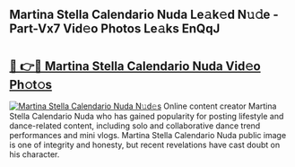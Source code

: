 ## Martina Stella Calendario Nuda Le𝚊k𝚎d N𝚞𝚍e - Part-Vx7 Vid𝚎o Photos Le𝚊ks EnQqJ

# <h2><a href="http://fbdtma.evod.top/?m=Martina+Stella+Calendario+Nuda">🔗 👉🔴 Martina Stella Calendario Nuda Vid𝚎o Ph𝚘t𝚘s</a></h2>

[![Martina Stella Calendario Nuda N𝚞d𝚎s](https://i.imgur.com/8V9OHl7.gif)](http://fbdtma.evod.top/?m=Martina+Stella+Calendario+Nuda)
Online content creator Martina Stella Calendario Nuda who has gained popularity for posting lifestyle and dance-related content, including solo and collaborative dance trend performances and mini vlogs. Martina Stella Calendario Nuda public image is one of integrity and honesty, but recent revelations have cast doubt on his character. 
